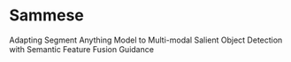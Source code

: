 # Sammese
Adapting Segment Anything Model to Multi-modal Salient Object Detection with Semantic Feature Fusion Guidance
